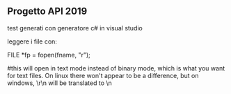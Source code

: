 ## Progetto API 2019

test generati con generatore c# in visual studio

leggere i file con: 

FILE *fp = fopen(fname, "r");

#this will open in text mode instead of binary mode, which is what you want for text files. On linux there won't appear to be a difference, but on windows, \r\n will be translated to \n

